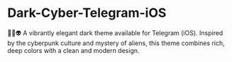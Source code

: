 # Dark-Cyber-Telegram-iOS
🌈🌐👽 A vibrantly elegant dark theme available for Telegram (iOS). Inspired by the cyberpunk culture and mystery of aliens, this theme combines rich, deep colors with a clean and modern design.
